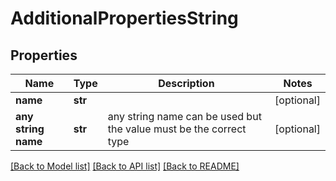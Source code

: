 # AdditionalPropertiesString


## Properties
Name | Type | Description | Notes
------------ | ------------- | ------------- | -------------
**name** | **str** |  | [optional] 
**any string name** | **str** | any string name can be used but the value must be the correct type | [optional]

[[Back to Model list]](../README.md#documentation-for-models) [[Back to API list]](../README.md#documentation-for-api-endpoints) [[Back to README]](../README.md)


